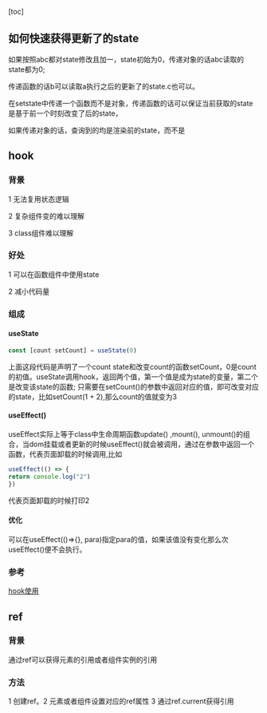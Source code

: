 [toc]

## 如何快速获得更新了的state

如果按照abc都对state修改且加一，state初始为0，传递对象的话abc读取的state都为0;

传递函数的话b可以读取a执行之后的更新了的state.c也可以。

在setstate中传递一个函数而不是对象，传递函数的话可以保证当前获取的state是基于前一个时刻改变了后的state，

如果传递对象的话，查询到的均是渲染前的state，而不是

## hook

### 背景

1 无法复用状态逻辑

2 复杂组件变的难以理解

3 class组件难以理解

### 好处

1 可以在函数组件中使用state

2 减小代码量

### 组成

#### useState

```js
const [count setCount] = useState(0)
```

上面这段代码是声明了一个count state和改变count的函数setCount，0是count的初值。useState调用hook，返回两个值，第一个值是成为state的变量，第二个是改变该state的函数; 只需要在setCount()的参数中返回对应的值，即可改变对应的state，比如setCount(1 + 2),那么count的值就变为3

#### useEffect()

useEffect实际上等于class中生命周期函数update() ,mount(), unmount()的组合，当dom挂载或者更新的时候useEffect()就会被调用，通过在参数中返回一个函数，代表页面卸载的时候调用,比如

```js
useEffect(() => {
return console.log("2")
})
```

代表页面卸载的时候打印2

#### 优化

可以在useEffect(()=>{}, para)指定para的值，如果该值没有变化那么次useEffect()便不会执行。

### 参考

[hook使用](https://zh-hans.reactjs.org/docs/hooks-effect.html)

## ref

### 背景

通过ref可以获得元素的引用或者组件实例的引用

### 方法

1 创建ref。2 元素或者组件设置对应的ref属性 3 通过ref.current获得引用

